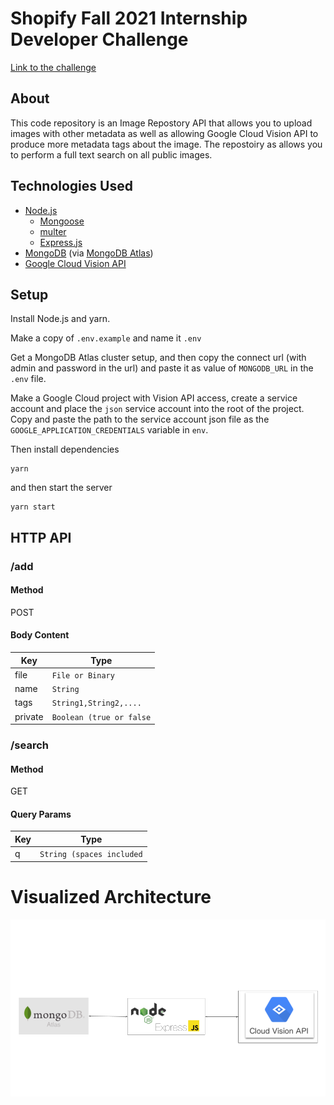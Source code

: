 # Shopify Fall 2021 Internship Developer Challenge

[Link to the challenge](https://docs.google.com/document/d/1ZKRywXQLZWOqVOHC4JkF3LqdpO3Llpfk_CkZPR8bjak/edit#)

## About

This code repository is an Image Repostory API that allows you to upload images with other metadata as well as allowing Google Cloud Vision API to produce more metadata tags about the image. The repostoiry as allows you to perform a full text search on all public images.

## Technologies Used

- [Node.js](https://nodejs.org/en/)
  - [Mongoose](https://mongoosejs.com/docs/)
  - [multer](https://github.com/expressjs/multer)
  - [Express.js](https://expressjs.com/)
- [MongoDB](https://www.mongodb.com/) (via [MongoDB Atlas](https://www.mongodb.com/cloud/atlas))
- [Google Cloud Vision API](https://cloud.google.com/vision)

## Setup

Install Node.js and yarn.

Make a copy of `.env.example` and name it `.env`

Get a MongoDB Atlas cluster setup, and then copy the connect url (with admin and password in the url) and paste it as value of `MONGODB_URL` in the `.env` file.

Make a Google Cloud project with Vision API access, create a service account and place the `json` service account into the root of the project. Copy and paste the path to the service account json file as the `GOOGLE_APPLICATION_CREDENTIALS` variable in `env`.

Then install dependencies

```
yarn
```

and then start the server

```
yarn start
```

## HTTP API

### /add

#### Method

POST

#### Body Content

| Key     | Type                     |
| ------- | ------------------------ |
| file    | `File or Binary`         |
| name    | `String`                 |
| tags    | `String1,String2,....`   |
| private | `Boolean (true or false` |

### /search

#### Method

GET

#### Query Params

| Key | Type                      |
| --- | ------------------------- |
| q   | `String (spaces included` |

# Visualized Architecture

![](./pics/visual-architecture.png)

